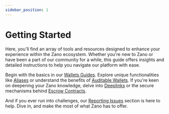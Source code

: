```yaml
---
sidebar_position: 1
---
```


# Getting Started

Here, you'll find an array of tools and resources designed to enhance your experience within the Zano ecosystem. Whether you're new to Zano or have been a part of our community for a while, this guide offers insights and detailed instructions to help you navigate our platform with ease.

Begin with the basics in our [Wallets Guides](/docs/use/wallets/overview). Explore unique functionalities like [Aliases](aliases) or understand the benefits of [Auditable Wallets](auditable-wallets). If you're keen on deepening your Zano knowledge, delve into [Deeplinks](deeplinks) or the secure mechanisms behind [Escrow Contracts](escrow-contracts).

And if you ever run into challenges, our [Reporting Issues](reporting-issues) section is here to help. Dive in, and make the most of what Zano has to offer.
